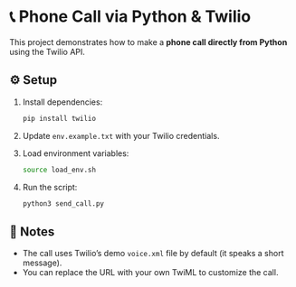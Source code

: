 # 📞 Phone Call via Python & Twilio

This project demonstrates how to make a **phone call directly from Python** using the Twilio API.

## ⚙️ Setup
1. Install dependencies:
   ```bash
   pip install twilio
   ```

2. Update `env.example.txt` with your Twilio credentials.

3. Load environment variables:
   ```bash
   source load_env.sh
   ```

4. Run the script:
   ```bash
   python3 send_call.py
   ```

## 📌 Notes
- The call uses Twilio’s demo `voice.xml` file by default (it speaks a short message).  
- You can replace the URL with your own TwiML to customize the call.
